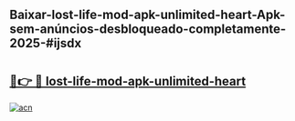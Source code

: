 ## Baixar-lost-life-mod-apk-unlimited-heart-Apk-sem-anúncios-desbloqueado-completamente-2025-#ijsdx

# <h2><a href="https://ainizakaria.my?title=lost-life-mod-apk-unlimited-heart&ref=22M">🔗👉 🔴 lost-life-mod-apk-unlimited-heart</a></h2>

[![acn](https://github.com/user-attachments/assets/0f9c940e-d8b0-45ae-aac7-cd30a18b3e1c)](https://ainizakaria.my?title=lost-life-mod-apk-unlimited-heart&ref=22M)

